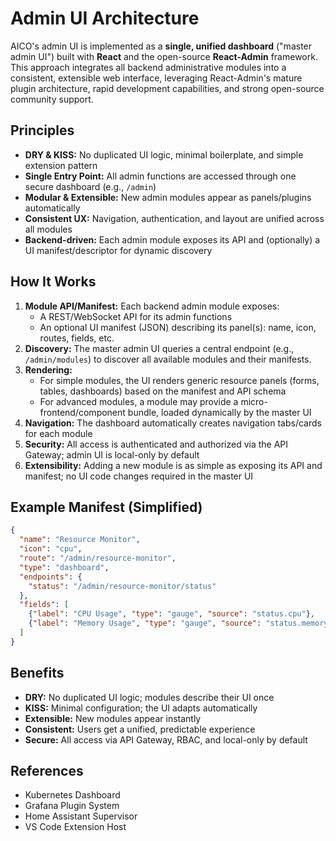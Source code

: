 # Admin UI Architecture

AICO's admin UI is implemented as a **single, unified dashboard** ("master admin UI") built with **React** and the open-source **React-Admin** framework. This approach integrates all backend administrative modules into a consistent, extensible web interface, leveraging React-Admin's mature plugin architecture, rapid development capabilities, and strong open-source community support.

## Principles
- **DRY & KISS:** No duplicated UI logic, minimal boilerplate, and simple extension pattern
- **Single Entry Point:** All admin functions are accessed through one secure dashboard (e.g., `/admin`)
- **Modular & Extensible:** New admin modules appear as panels/plugins automatically
- **Consistent UX:** Navigation, authentication, and layout are unified across all modules
- **Backend-driven:** Each admin module exposes its API and (optionally) a UI manifest/descriptor for dynamic discovery

## How It Works
1. **Module API/Manifest:** Each backend admin module exposes:
   - A REST/WebSocket API for its admin functions
   - An optional UI manifest (JSON) describing its panel(s): name, icon, routes, fields, etc.
2. **Discovery:** The master admin UI queries a central endpoint (e.g., `/admin/modules`) to discover all available modules and their manifests.
3. **Rendering:**
   - For simple modules, the UI renders generic resource panels (forms, tables, dashboards) based on the manifest and API schema
   - For advanced modules, a module may provide a micro-frontend/component bundle, loaded dynamically by the master UI
4. **Navigation:** The dashboard automatically creates navigation tabs/cards for each module
5. **Security:** All access is authenticated and authorized via the API Gateway; admin UI is local-only by default
6. **Extensibility:** Adding a new module is as simple as exposing its API and manifest; no UI code changes required in the master UI

## Example Manifest (Simplified)
```json
{
  "name": "Resource Monitor",
  "icon": "cpu",
  "route": "/admin/resource-monitor",
  "type": "dashboard",
  "endpoints": {
    "status": "/admin/resource-monitor/status"
  },
  "fields": [
    {"label": "CPU Usage", "type": "gauge", "source": "status.cpu"},
    {"label": "Memory Usage", "type": "gauge", "source": "status.memory"}
  ]
}
```

## Benefits
- **DRY:** No duplicated UI logic; modules describe their UI once
- **KISS:** Minimal configuration; the UI adapts automatically
- **Extensible:** New modules appear instantly
- **Consistent:** Users get a unified, predictable experience
- **Secure:** All access via API Gateway, RBAC, and local-only by default

## References
- Kubernetes Dashboard
- Grafana Plugin System
- Home Assistant Supervisor
- VS Code Extension Host
